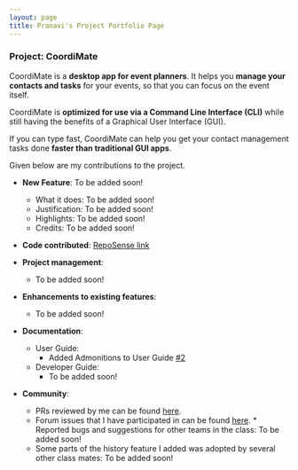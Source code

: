 ```yaml
---
layout: page
title: Pranavi's Project Portfolio Page
---
```


### Project: CoordiMate

CoordiMate is a **desktop app for event planners**. It helps you **manage your contacts and tasks** for your events, so that you can focus on the event itself.

CoordiMate is **optimized for use via a Command Line Interface (CLI)** while still having the benefits of a Graphical User Interface (GUI).

If you can type fast, CoordiMate can help you get your contact management tasks done **faster than traditional GUI apps**.

Given below are my contributions to the project.

* **New Feature**: To be added soon!
    * What it does: To be added soon!
    * Justification: To be added soon!
    * Highlights: To be added soon!
    * Credits: To be added soon!


* **Code contributed**: [RepoSense link](https://nus-cs2103-ay2324s1.github.io/tp-dashboard/?search=jiakai-17&breakdown=true)

* **Project management**:
    * To be added soon!

* **Enhancements to existing features**:
    * To be added soon!

* **Documentation**:
    * User Guide:
        * Added Admonitions to User Guide [\#2](https://github.com/AY2324S1-CS2103T-T10-2/tp/pull/2)
    * Developer Guide:
        * To be added soon!

* **Community**:
    * PRs reviewed by me can be found [here](https://github.com/AY2324S1-CS2103T-T10-2/tp/pulls?q=is%3Apr+reviewed-by%3Apra-navi).
    * Forum issues that I have participated in can be found [here](https://github.com/nus-cs2103-AY2324S1/forum/issues?q=is%3Aissue+commenter%3Apra-navi+).    * Reported bugs and suggestions for other teams in the class: To be added soon!
    * Some parts of the history feature I added was adopted by several other class mates: To be added soon!